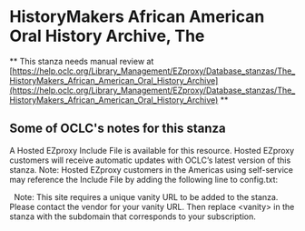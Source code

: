 # HistoryMakers African American Oral History Archive, The
** This stanza needs manual review at [https://help.oclc.org/Library_Management/EZproxy/Database_stanzas/The_HistoryMakers_African_American_Oral_History_Archive](https://help.oclc.org/Library_Management/EZproxy/Database_stanzas/The_HistoryMakers_African_American_Oral_History_Archive) **

## Some of OCLC's notes for this stanza

A Hosted EZproxy Include File is available for this resource. Hosted EZproxy customers will receive automatic updates with OCLC&rsquo;s latest version of this stanza. Note: Hosted EZproxy customers in the Americas using self-service may reference the Include File by adding the following line to config.txt:

&nbsp; Note:&nbsp;This site requires a unique vanity URL to be added to the stanza. Please contact the vendor for your vanity URL. Then replace &lt;vanity&gt; in the stanza with the subdomain that corresponds to your subscription.

&nbsp;

&nbsp;

